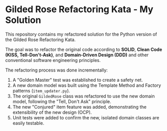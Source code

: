 # Gilded Rose Refactoring Kata - My Solution

This repository contains my refactored solution for the Python version of the Gilded Rose Refactoring Kata.

The goal was to refactor the original code according to **SOLID**, **Clean Code (KISS, Tell-Don't-Ask)**, and **Domain-Driven Design (DDD)** and other conventional software engineering principles.

The refactoring process was done incrementally:
1.  A "Golden Master" test was established to create a safety net.
2.  A new domain model was built using the Template Method and Factory patterns (`item_updater.py`).
3.  The original `GildedRose` class was refactored to use the new domain model, following the "Tell, Don't Ask" principle.
4.  The new "Conjured" item feature was added, demonstrating the extensibility of the new design (OCP).
5.  Unit tests were added to confirm the new, isolated domain classes are easily testable.